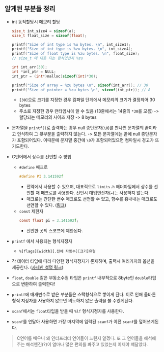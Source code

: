## 알게된 부분들 정리
- int 동적할당시 메모리 할당
	```c
	size_t int_size4 = sizeof(a);
	size_t float_size = sizeof(float);

	printf("Size of int type is %u bytes. \n", int_size1);
	printf("Size of int type is %zu bytes. \n", int_size4);
	printf("Size of float type is %zu bytes. \n", float_size);
	// size_t 에 대응 되는 형식연산자 %zu

	int int_arr[30];
	int *int_ptr = NULL;
	int_ptr = (int*)malloc(sizeof(int)*30);

	printf("Size of array = %zu bytes \n", sizeof(int_arr)); // 30
	printf("Size of pointer = %zu bytes \n", sizeof(int_ptr)); // 8
	```
	- `[30]`으로 크기를 지정한 경우 컴파일 단계에서 메모리의 크기가 결정되어 30 bytes
	- 주소로 지정한 경우 런타임시에 알 수 있음 (13줄에서는 14줄의 `*30`를 모름) -> 할당되는 메모리의 사이즈 저장 -> 8 bytes
- 문자열을 `printf()`로 출력하는 경우 null 종단문자(`\0`)를 만나면 문자열의 끝이라고 인식하여 그 뒷부분을 출력하지 않는다. -> 모든 문자열에는 끝에 null 종단문자가 포함되어있다. 이때문에 문자열 중간에 `\0`가 포함되어있으면 컴파일시 경고가 뜨기도한다.

- C언어에서 상수를 선언할 수 방법
	- `#define` 매크로
		```c
		#define PI 3.141592f
		```
		- 전역에서 사용할 수 있으며, 대표적으로 `limits.h` 헤더파일에서 상수를 선언할 때 매크로를 사용한다. 선언시 대입연산자(`=`)는 사용하지 않는다.
		- 매크로는 간단한 변수 매크로도 선언할 수 있고, 함수를 흉내내는 매크로도 선언할 수 있다. ([링크](https://blog.naver.com/sharonichoya/220506521054))
	- `const` 제한자
		```c
		const float pi = 3.141592f;
		```
		- 선언한 곳의 스코프에 제한된다.
- `printf` 에서 사용되는 형식지정자
	- `%[flags][width][.전체 자릿수][크기]유형`
- 각 데이터 타입에 따라 다양한 형식지정자가 존재하며, 출력시 여러가지의 옵션을 제공한다. ([자세한 설명 링크](https://docs.microsoft.com/ko-kr/cpp/c-runtime-library/format-specification-syntax-printf-and-wprintf-functions?view=msvc-160))
- `float`, `double` 같은 부동소수점 타입은 `printf` 내부적으로 8byte인 `double`타입으로 변환하여 출력한다!
- `printf`에 매개변수로 받은 부분들은 스택형식으로 쌓이게 된다. 이로 인해 올바른 형식 지정자를 사용하지 않으면 의도하지 않은 출력을 볼 수있게된다.
- `scanf`에서는 `float`타입을 받을 때 `%lf` 형식지정자를 사용한다.
- `scanf`를 연달아 사용하면 가장 마지막에 입력된 `scanf`가 이전 `scanf`를 덮어쓰게된다.



> C언어를 배우니 왜 인터프리터 언어들이 느린지 알겠다. 또 그 언어들을 해석해주는 해석엔진(?)이 얼마나 많은 편의를 봐주고 있었는지 이제야 꺠달았다.